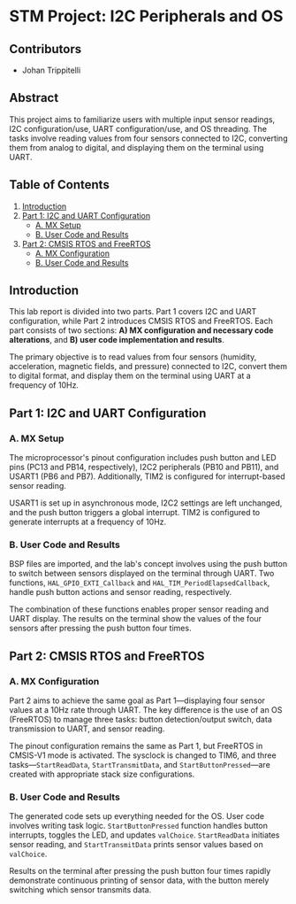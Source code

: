 # STM Project: I2C Peripherals and OS

## Contributors
- Johan Trippitelli

## Abstract
This project aims to familiarize users with multiple input sensor readings, I2C configuration/use, UART configuration/use, and OS threading. The tasks involve reading values from four sensors connected to I2C, converting them from analog to digital, and displaying them on the terminal using UART.

## Table of Contents
1. [Introduction](#introduction)
2. [Part 1: I2C and UART Configuration](#part-1-i2c-and-uart-configuration)
   - [A. MX Setup](#a-mx-setup)
   - [B. User Code and Results](#b-user-code-and-results)
3. [Part 2: CMSIS RTOS and FreeRTOS](#part-2-cmsis-rtos-and-freertos)
   - [A. MX Configuration](#a-mx-configuration)
   - [B. User Code and Results](#b-user-code-and-results)

## Introduction
This lab report is divided into two parts. Part 1 covers I2C and UART configuration, while Part 2 introduces CMSIS RTOS and FreeRTOS. Each part consists of two sections: **A) MX configuration and necessary code alterations**, and **B) user code implementation and results**.

The primary objective is to read values from four sensors (humidity, acceleration, magnetic fields, and pressure) connected to I2C, convert them to digital format, and display them on the terminal using UART at a frequency of 10Hz.

## Part 1: I2C and UART Configuration

### A. MX Setup
The microprocessor's pinout configuration includes push button and LED pins (PC13 and PB14, respectively), I2C2 peripherals (PB10 and PB11), and USART1 (PB6 and PB7). Additionally, TIM2 is configured for interrupt-based sensor reading.

USART1 is set up in asynchronous mode, I2C2 settings are left unchanged, and the push button triggers a global interrupt. TIM2 is configured to generate interrupts at a frequency of 10Hz.

### B. User Code and Results
BSP files are imported, and the lab's concept involves using the push button to switch between sensors displayed on the terminal through UART. Two functions, `HAL_GPIO_EXTI_Callback` and `HAL_TIM_PeriodElapsedCallback`, handle push button actions and sensor reading, respectively.

The combination of these functions enables proper sensor reading and UART display. The results on the terminal show the values of the four sensors after pressing the push button four times.

## Part 2: CMSIS RTOS and FreeRTOS

### A. MX Configuration
Part 2 aims to achieve the same goal as Part 1—displaying four sensor values at a 10Hz rate through UART. The key difference is the use of an OS (FreeRTOS) to manage three tasks: button detection/output switch, data transmission to UART, and sensor reading.

The pinout configuration remains the same as Part 1, but FreeRTOS in CMSIS-V1 mode is activated. The sysclock is changed to TIM6, and three tasks—`StartReadData`, `StartTransmitData`, and `StartButtonPressed`—are created with appropriate stack size configurations.

### B. User Code and Results
The generated code sets up everything needed for the OS. User code involves writing task logic. `StartButtonPressed` function handles button interrupts, toggles the LED, and updates `valChoice`. `StartReadData` initiates sensor reading, and `StartTransmitData` prints sensor values based on `valChoice`.

Results on the terminal after pressing the push button four times rapidly demonstrate continuous printing of sensor data, with the button merely switching which sensor transmits data.
